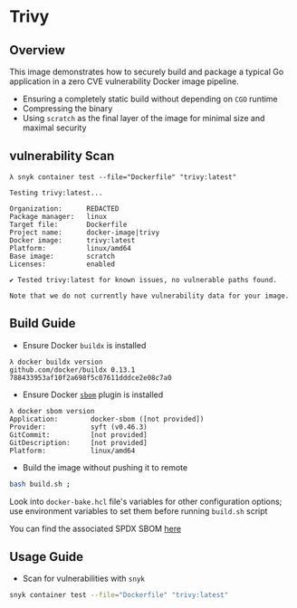 # Trivy

## Overview

This image demonstrates how to securely build and package a typical Go
application in a zero CVE vulnerability Docker image pipeline.

- Ensuring a completely static build without depending on `CGO` runtime
- Compressing the binary
- Using `scratch` as the final layer of the image for minimal size and maximal
  security

## vulnerability Scan

```console
λ snyk container test --file="Dockerfile" "trivy:latest"

Testing trivy:latest...

Organization:      REDACTED
Package manager:   linux
Target file:       Dockerfile
Project name:      docker-image|trivy
Docker image:      trivy:latest
Platform:          linux/amd64
Base image:        scratch
Licenses:          enabled

✔ Tested trivy:latest for known issues, no vulnerable paths found.

Note that we do not currently have vulnerability data for your image.
```

## Build Guide

- Ensure Docker `buildx` is installed

```console
λ docker buildx version
github.com/docker/buildx 0.13.1 788433953af10f2a698f5c07611dddce2e08c7a0
```

- Ensure Docker
  [`sbom`](https://www.docker.com/blog/generate-sboms-with-buildkit/) plugin is
  installed

```console
λ docker sbom version
Application:        docker-sbom ([not provided])
Provider:           syft (v0.46.3)
GitCommit:          [not provided]
GitDescription:     [not provided]
Platform:           linux/amd64
```

- Build the image without pushing it to remote

```bash
bash build.sh ;
```

Look into `docker-bake.hcl` file's variables for other configuration options;
use environment variables to set them before running `build.sh` script

You can find the associated SPDX SBOM
[here](https://github.com/da-moon/hardened-docker-images/releases/tag/sboms)

## Usage Guide

- Scan for vulnerabilities with `snyk`

```bash
snyk container test --file="Dockerfile" "trivy:latest"
```
